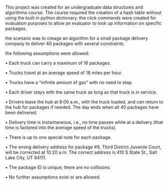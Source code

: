 This project was created for an undergraduate data structures and algorithms course. The course required the creation of a hash table without using the built in python dictionary.
the click commands were created for evaluation purposes to allow an evaluator to look up information on specific packages.

the scenario was to creage an algorithm for a small package delivery company to deliver 40 packages with several constraints.

the following assumptions were allowed:

•  Each truck can carry a maximum of 16 packages.

•  Trucks travel at an average speed of 18 miles per hour.

•  Trucks have a “infinite amount of gas” with no need to stop.

•  Each driver stays with the same truck as long as that truck is in service.

•  Drivers leave the hub at 8:00 a.m., with the truck loaded, and can return to the hub for packages if needed. 
The day ends when all 40 packages have been delivered.

•  Delivery time is instantaneous, i.e., no time passes while at a delivery 
(that time is factored into the average speed of the trucks).

•  There is up to one special note for each package.

•  The wrong delivery address for package #9, Third District Juvenile Court, will be corrected at 10:20 a.m. The correct 
address is 410 S State St., Salt Lake City, UT 84111.

•  The package ID is unique; there are no collisions.

•  No further assumptions exist or are allowed.
